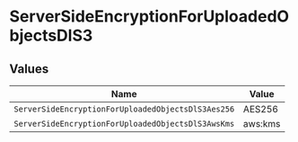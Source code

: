 # ServerSideEncryptionForUploadedObjectsDlS3


## Values

| Name                                               | Value                                              |
| -------------------------------------------------- | -------------------------------------------------- |
| `ServerSideEncryptionForUploadedObjectsDlS3Aes256` | AES256                                             |
| `ServerSideEncryptionForUploadedObjectsDlS3AwsKms` | aws:kms                                            |